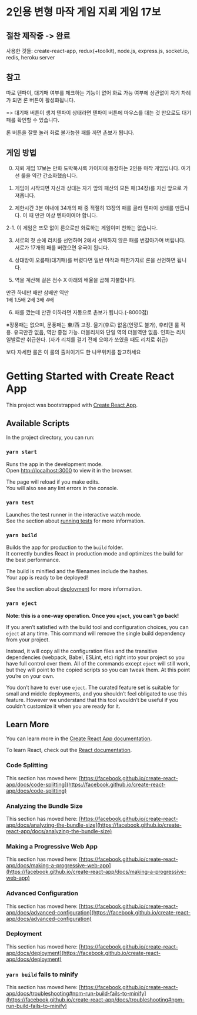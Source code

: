 # 2인용 변형 마작 게임 지뢰 게임 17보

## 절찬 제작중 -> 완료

사용한 것들: create-react-app, redux(+toolkit), node.js, express.js, socket.io, redis, heroku server


## 참고

따로 텐파이, 대기패 여부를 체크하는 기능이 없어 화료 가능 여부에 상관없이 자기 차례가 되면 론 버튼이 활성화됩니다.

=> 대기패 버튼이 생겨 텐파이 상태라면 텐파이 버튼에 마우스를 대는 것 만으로도 대기패를 확인할 수 있습니다.

론 버튼을 잘못 눌러 화료 불가능한 패를 까면 촌보가 됩니다.


## 게임 방법

0. 지뢰 게임 17보는 만화 도박묵시록 카이지에 등장하는 2인용 마작 게임입니다. 여기선 룰을 약간 간소화했습니다.

1. 게임이 시작되면 자신과 상대는 자기 앞의 패산의 모든 패(34장)를 자신 앞으로 가져옵니다.

2. 제한시간 3분 이내에 34개의 패 중 적절히 13장의 패를 골라 텐파이 상태를 만듭니다. 이 때 만관 이상 텐파이여야 합니다.

2-1. 이 게임은 쯔모 없이 론으로만 화료하는 게임이며 천화는 없습니다.

3. 서로의 첫 순에 리치를 선언하며 2에서 선택하지 않은 패를 번갈아가며 버립니다. 서로가 17개의 패를 버렸으면 유국이 됩니다.

4. 상대방이 오름패(대기패)를 버렸다면 일반 마작과 마찬가지로 론을 선언하면 됩니다.

5. 역을 계산해 걸은 점수 X 아래의 배율을 곱해 지불합니다.

만관	하네만	배만	삼배만	역만\
1배	1.5배	2배	3배	4배

6. 패를 깠는데 만관 이하라면 자동으로 촌보가 됩니다.(-8000점)

※장풍패는 없으며, 문풍패는 東/西 고정. 울기(후로) 없음(안깡도 불가), 후리텐 룰 적용. 유국만관 없음, 역만 중첩 가능. 더블리치와 단일 역의 더블역만 없음. 인화는 리치 일발로만 취급한다. (자가 리치를 걸기 전에 오야가 쏘였을 때도 리치로 취급)

보다 자세한 룰은 이 룰의 출처이기도 한 나무위키를 참고하세요






# Getting Started with Create React App

This project was bootstrapped with [Create React App](https://github.com/facebook/create-react-app).

## Available Scripts

In the project directory, you can run:

### `yarn start`

Runs the app in the development mode.\
Open [http://localhost:3000](http://localhost:3000) to view it in the browser.

The page will reload if you make edits.\
You will also see any lint errors in the console.

### `yarn test`

Launches the test runner in the interactive watch mode.\
See the section about [running tests](https://facebook.github.io/create-react-app/docs/running-tests) for more information.

### `yarn build`

Builds the app for production to the `build` folder.\
It correctly bundles React in production mode and optimizes the build for the best performance.

The build is minified and the filenames include the hashes.\
Your app is ready to be deployed!

See the section about [deployment](https://facebook.github.io/create-react-app/docs/deployment) for more information.

### `yarn eject`

**Note: this is a one-way operation. Once you `eject`, you can’t go back!**

If you aren’t satisfied with the build tool and configuration choices, you can `eject` at any time. This command will remove the single build dependency from your project.

Instead, it will copy all the configuration files and the transitive dependencies (webpack, Babel, ESLint, etc) right into your project so you have full control over them. All of the commands except `eject` will still work, but they will point to the copied scripts so you can tweak them. At this point you’re on your own.

You don’t have to ever use `eject`. The curated feature set is suitable for small and middle deployments, and you shouldn’t feel obligated to use this feature. However we understand that this tool wouldn’t be useful if you couldn’t customize it when you are ready for it.

## Learn More

You can learn more in the [Create React App documentation](https://facebook.github.io/create-react-app/docs/getting-started).

To learn React, check out the [React documentation](https://reactjs.org/).

### Code Splitting

This section has moved here: [https://facebook.github.io/create-react-app/docs/code-splitting](https://facebook.github.io/create-react-app/docs/code-splitting)

### Analyzing the Bundle Size

This section has moved here: [https://facebook.github.io/create-react-app/docs/analyzing-the-bundle-size](https://facebook.github.io/create-react-app/docs/analyzing-the-bundle-size)

### Making a Progressive Web App

This section has moved here: [https://facebook.github.io/create-react-app/docs/making-a-progressive-web-app](https://facebook.github.io/create-react-app/docs/making-a-progressive-web-app)

### Advanced Configuration

This section has moved here: [https://facebook.github.io/create-react-app/docs/advanced-configuration](https://facebook.github.io/create-react-app/docs/advanced-configuration)

### Deployment

This section has moved here: [https://facebook.github.io/create-react-app/docs/deployment](https://facebook.github.io/create-react-app/docs/deployment)

### `yarn build` fails to minify

This section has moved here: [https://facebook.github.io/create-react-app/docs/troubleshooting#npm-run-build-fails-to-minify](https://facebook.github.io/create-react-app/docs/troubleshooting#npm-run-build-fails-to-minify)
